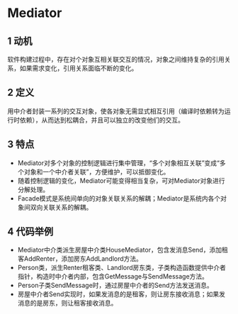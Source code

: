 # Mediator
## 1 动机
软件构建过程中，存在对个对象互相关联交互的情况，对象之间维持复杂的引用关系，如果需求变化，引用关系面临不断的变化。
## 2 定义
用中介者封装一系列的交互对象，使各对象无需显式相互引用（编译时依赖转为运行时依赖），从而达到松耦合，并且可以独立的改变他们的交互。
## 3 特点
- Mediator对多个对象的控制逻辑进行集中管理，“多个对象相互关联”变成“多个对象和一个中介者关联”，方便维护，可以抵御变化。
- 随着控制逻辑的变化，Mediator可能变得相当复杂，可对Mediator对象进行分解处理。
- Facade模式是系统间单向的对象关联关系的解耦；Mediator是系统内各个对象间双向关联关系的解耦。
## 4 代码举例
- Mediator中介类派生房屋中介类HouseMediator，包含发消息Send，添加租客AddRenter，添加房东AddLandlord方法。
- Person类，派生Renter租客类、Landlord房东类，子类构造函数提供中介者指针，构造时中介者内部，包含GetMessage与SendMessage方法。
- Person子类SendMessage时，通过房屋中介者的Send方法发送消息。
- 房屋中介者Send实现时，如果发消息的是租客，则让房东接收消息；如果发消息的是房东，则让租客接收消息。